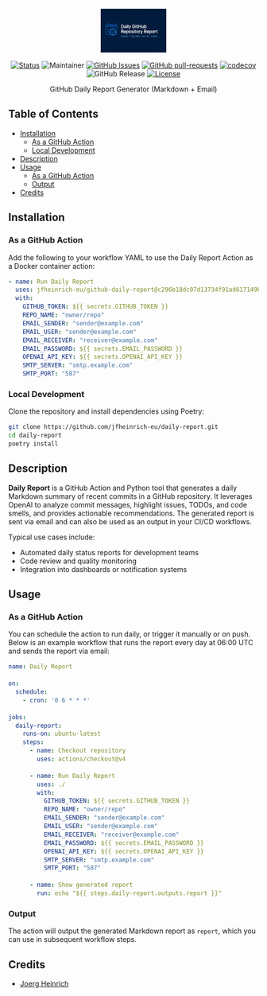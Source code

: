 <p align="center">
  <a href="" rel="noopener">
 <img height=88px src="./assets/daily-report-logo.png" alt="Daily Report"></a>
</p>

<div align="center">

[![Status](https://img.shields.io/badge/status-active-success.svg)]()
![Maintainer](https://img.shields.io/badge/maintainer-@jfheinrich-blue)
[![GitHub Issues](https://img.shields.io/github/issues/jfheinrich-eu/github-daily-report.svg)](https://github.com/jfheinrich-eu/github-daily-report/issues)
[![GitHub pull-requests](https://img.shields.io/github/issues-pr/jfheinrich-eu/github-daily-report.svg)](https://GitHub.com/Naereen/StrapDown.js/pull/)
[![codecov](https://codecov.io/gh/jfheinrich-eu/github-daily-report/graph/badge.svg?token=aMeOlgalvx)](https://codecov.io/gh/jfheinrich-eu/github-daily-report)
![GitHub Release](https://img.shields.io/github/v/release/jfheinrich-eu/github-daily-report)
[![License](https://img.shields.io/badge/license-MIT-blue.svg)](/LICENSE)

</div>


<p align="center">
  GitHub Daily Report Generator (Markdown + Email)
</p>

<h2>Table of Contents</h2>

- [Installation](#installation)
  - [As a GitHub Action](#as-a-github-action)
  - [Local Development](#local-development)
- [Description](#description)
- [Usage](#usage)
  - [As a GitHub Action](#as-a-github-action-1)
  - [Output](#output)
- [Credits](#credits)

## Installation

### As a GitHub Action

Add the following to your workflow YAML to use the Daily Report Action as a Docker container action:

```yaml
- name: Run Daily Report
  uses: jfheinrich-eu/github-daily-report@c296b18dc07d13734f91ad617149bceade53ba55  # v1.1.3
  with:
    GITHUB_TOKEN: ${{ secrets.GITHUB_TOKEN }}
    REPO_NAME: "owner/repo"
    EMAIL_SENDER: "sender@example.com"
    EMAIL_USER: "sender@example.com"
    EMAIL_RECEIVER: "receiver@example.com"
    EMAIL_PASSWORD: ${{ secrets.EMAIL_PASSWORD }}
    OPENAI_API_KEY: ${{ secrets.OPENAI_API_KEY }}
    SMTP_SERVER: "smtp.example.com"
    SMTP_PORT: "587"
```

### Local Development

Clone the repository and install dependencies using Poetry:

```bash
git clone https://github.com/jfheinrich-eu/daily-report.git
cd daily-report
poetry install
```

## Description

**Daily Report** is a GitHub Action and Python tool that generates a daily Markdown summary of recent commits in a GitHub repository.
It leverages OpenAI to analyze commit messages, highlight issues, TODOs, and code smells, and provides actionable recommendations.
The generated report is sent via email and can also be used as an output in your CI/CD workflows.

Typical use cases include:
- Automated daily status reports for development teams
- Code review and quality monitoring
- Integration into dashboards or notification systems

## Usage

### As a GitHub Action

You can schedule the action to run daily, or trigger it manually or on push.
Below is an example workflow that runs the report every day at 06:00 UTC and sends the report via email:

```yaml
name: Daily Report

on:
  schedule:
    - cron: '0 6 * * *'

jobs:
  daily-report:
    runs-on: ubuntu-latest
    steps:
      - name: Checkout repository
        uses: actions/checkout@v4

      - name: Run Daily Report
        uses: ./
        with:
          GITHUB_TOKEN: ${{ secrets.GITHUB_TOKEN }}
          REPO_NAME: "owner/repo"
          EMAIL_SENDER: "sender@example.com"
          EMAIL_USER: "sender@example.com"
          EMAIL_RECEIVER: "receiver@example.com"
          EMAIL_PASSWORD: ${{ secrets.EMAIL_PASSWORD }}
          OPENAI_API_KEY: ${{ secrets.OPENAI_API_KEY }}
          SMTP_SERVER: "smtp.example.com"
          SMTP_PORT: "587"

      - name: Show generated report
        run: echo "${{ steps.daily-report.outputs.report }}"
```

### Output

The action will output the generated Markdown report as `report`, which you can use in subsequent workflow steps.

## Credits

- [Joerg Heinrich](@jfheinrich)
